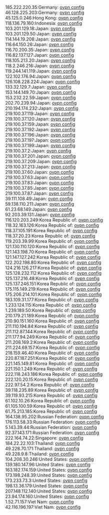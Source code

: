 185.222.220.35:Germany: [ovpn config](vpn/185_222_220_35.ovpn)  
46.128.225.203:Germany: [ovpn config](vpn/46_128_225_203.ovpn)  
45.125.0.246:Hong Kong: [ovpn config](vpn/45_125_0_246.ovpn)  
118.136.79.160:Indonesia: [ovpn config](vpn/118_136_79_160.ovpn)  
103.201.129.18:Japan: [ovpn config](vpn/103_201_129_18.ovpn)  
103.201.129.50:Japan: [ovpn config](vpn/103_201_129_50.ovpn)  
114.144.19.208:Japan: [ovpn config](vpn/114_144_19_208.ovpn)  
116.64.150.26:Japan: [ovpn config](vpn/116_64_150_26.ovpn)  
116.70.200.35:Japan: [ovpn config](vpn/116_70_200_35.ovpn)  
116.82.137.127:Japan: [ovpn config](vpn/116_82_137_127.ovpn)  
118.105.213.20:Japan: [ovpn config](vpn/118_105_213_20.ovpn)  
118.2.246.216:Japan: [ovpn config](vpn/118_2_246_216.ovpn)  
119.244.141.119:Japan: [ovpn config](vpn/119_244_141_119.ovpn)  
122.102.176.94:Japan: [ovpn config](vpn/122_102_176_94.ovpn)  
126.108.228.224:Japan: [ovpn config](vpn/126_108_228_224.ovpn)  
133.32.129.7:Japan: [ovpn config](vpn/133_32_129_7.ovpn)  
153.144.149.70:Japan: [ovpn config](vpn/153_144_149_70.ovpn)  
153.232.22.59:Japan: [ovpn config](vpn/153_232_22_59.ovpn)  
202.70.239.94:Japan: [ovpn config](vpn/202_70_239_94.ovpn)  
210.194.174.232:Japan: [ovpn config](vpn/210_194_174_232.ovpn)  
219.100.37.119:Japan: [ovpn config](vpn/219_100_37_119.ovpn)  
219.100.37.120:Japan: [ovpn config](vpn/219_100_37_120.ovpn)  
219.100.37.159:Japan: [ovpn config](vpn/219_100_37_159.ovpn)  
219.100.37.192:Japan: [ovpn config](vpn/219_100_37_192.ovpn)  
219.100.37.196:Japan: [ovpn config](vpn/219_100_37_196.ovpn)  
219.100.37.197:Japan: [ovpn config](vpn/219_100_37_197.ovpn)  
219.100.37.199:Japan: [ovpn config](vpn/219_100_37_199.ovpn)  
219.100.37.2:Japan: [ovpn config](vpn/219_100_37_2.ovpn)  
219.100.37.201:Japan: [ovpn config](vpn/219_100_37_201.ovpn)  
219.100.37.209:Japan: [ovpn config](vpn/219_100_37_209.ovpn)  
219.100.37.213:Japan: [ovpn config](vpn/219_100_37_213.ovpn)  
219.100.37.60:Japan: [ovpn config](vpn/219_100_37_60.ovpn)  
219.100.37.63:Japan: [ovpn config](vpn/219_100_37_63.ovpn)  
219.100.37.83:Japan: [ovpn config](vpn/219_100_37_83.ovpn)  
219.100.37.85:Japan: [ovpn config](vpn/219_100_37_85.ovpn)  
219.100.37.87:Japan: [ovpn config](vpn/219_100_37_87.ovpn)  
39.111.108.49:Japan: [ovpn config](vpn/39_111_108_49.ovpn)  
59.138.110.211:Japan: [ovpn config](vpn/59_138_110_211.ovpn)  
61.23.68.149:Japan: [ovpn config](vpn/61_23_68_149.ovpn)  
92.203.39.131:Japan: [ovpn config](vpn/92_203_39_131.ovpn)  
116.120.203.249:Korea Republic of: [ovpn config](vpn/116_120_203_249.ovpn)  
118.32.163.126:Korea Republic of: [ovpn config](vpn/118_32_163_126.ovpn)  
118.37.105.191:Korea Republic of: [ovpn config](vpn/118_37_105_191.ovpn)  
118.37.20.23:Korea Republic of: [ovpn config](vpn/118_37_20_23.ovpn)  
119.203.39.99:Korea Republic of: [ovpn config](vpn/119_203_39_99.ovpn)  
121.130.110.120:Korea Republic of: [ovpn config](vpn/121_130_110_120.ovpn)  
121.143.198.70:Korea Republic of: [ovpn config](vpn/121_143_198_70.ovpn)  
121.147.127.242:Korea Republic of: [ovpn config](vpn/121_147_127_242.ovpn)  
122.202.198.80:Korea Republic of: [ovpn config](vpn/122_202_198_80.ovpn)  
124.216.126.217:Korea Republic of: [ovpn config](vpn/124_216_126_217.ovpn)  
125.128.232.112:Korea Republic of: [ovpn config](vpn/125_128_232_112.ovpn)  
125.137.216.48:Korea Republic of: [ovpn config](vpn/125_137_216_48.ovpn)  
125.137.246.151:Korea Republic of: [ovpn config](vpn/125_137_246_151.ovpn)  
175.115.149.219:Korea Republic of: [ovpn config](vpn/175_115_149_219.ovpn)  
175.206.214.101:Korea Republic of: [ovpn config](vpn/175_206_214_101.ovpn)  
183.109.31.177:Korea Republic of: [ovpn config](vpn/183_109_31_177.ovpn)  
1.233.124.115:Korea Republic of: [ovpn config](vpn/1_233_124_115.ovpn)  
1.239.189.50:Korea Republic of: [ovpn config](vpn/1_239_189_50.ovpn)  
210.179.21.189:Korea Republic of: [ovpn config](vpn/210_179_21_189.ovpn)  
210.90.151.160:Korea Republic of: [ovpn config](vpn/210_90_151_160.ovpn)  
211.110.194.84:Korea Republic of: [ovpn config](vpn/211_110_194_84.ovpn)  
211.112.87.144:Korea Republic of: [ovpn config](vpn/211_112_87_144.ovpn)  
211.177.94.249:Korea Republic of: [ovpn config](vpn/211_177_94_249.ovpn)  
211.208.169.2:Korea Republic of: [ovpn config](vpn/211_208_169_2.ovpn)  
211.224.69.157:Korea Republic of: [ovpn config](vpn/211_224_69_157.ovpn)  
218.159.46.40:Korea Republic of: [ovpn config](vpn/218_159_46_40.ovpn)  
220.87.187.251:Korea Republic of: [ovpn config](vpn/220_87_187_251.ovpn)  
221.145.149.81:Korea Republic of: [ovpn config](vpn/221_145_149_81.ovpn)  
221.150.1.249:Korea Republic of: [ovpn config](vpn/221_150_1_249.ovpn)  
222.118.243.186:Korea Republic of: [ovpn config](vpn/222_118_243_186.ovpn)  
222.120.20.15:Korea Republic of: [ovpn config](vpn/222_120_20_15.ovpn)  
222.97.54.2:Korea Republic of: [ovpn config](vpn/222_97_54_2.ovpn)  
39.118.235.89:Korea Republic of: [ovpn config](vpn/39_118_235_89.ovpn)  
39.119.93.215:Korea Republic of: [ovpn config](vpn/39_119_93_215.ovpn)  
61.102.10.26:Korea Republic of: [ovpn config](vpn/61_102_10_26.ovpn)  
61.105.100.59:Korea Republic of: [ovpn config](vpn/61_105_100_59.ovpn)  
61.75.213.185:Korea Republic of: [ovpn config](vpn/61_75_213_185.ovpn)  
164.138.95.202:Russian Federation: [ovpn config](vpn/164_138_95_202.ovpn)  
176.113.58.33:Russian Federation: [ovpn config](vpn/176_113_58_33.ovpn)  
5.143.39.44:Russian Federation: [ovpn config](vpn/5_143_39_44.ovpn)  
92.37.143.171:Russian Federation: [ovpn config](vpn/92_37_143_171.ovpn)  
222.164.74.22:Singapore: [ovpn config](vpn/222_164_74_22.ovpn)  
184.22.22.103:Thailand: [ovpn config](vpn/184_22_22_103.ovpn)  
49.228.70.171:Thailand: [ovpn config](vpn/49_228_70_171.ovpn)  
49.228.9.8:Thailand: [ovpn config](vpn/49_228_9_8.ovpn)  
104.208.30.246:United States: [ovpn config](vpn/104_208_30_246.ovpn)  
139.180.147.96:United States: [ovpn config](vpn/139_180_147_96.ovpn)  
163.182.174.159:United States: [ovpn config](vpn/163_182_174_159.ovpn)  
173.198.248.39:United States: [ovpn config](vpn/173_198_248_39.ovpn)  
173.233.73.3:United States: [ovpn config](vpn/173_233_73_3.ovpn)  
198.13.36.179:United States: [ovpn config](vpn/198_13_36_179.ovpn)  
207.148.112.140:United States: [ovpn config](vpn/207_148_112_140.ovpn)  
23.94.174.160:United States: [ovpn config](vpn/23_94_174_160.ovpn)  
1.52.71.157:Viet Nam: [ovpn config](vpn/1_52_71_157.ovpn)  
42.116.196.197:Viet Nam: [ovpn config](vpn/42_116_196_197.ovpn)  
